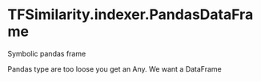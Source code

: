 # TFSimilarity.indexer.PandasDataFrame





Symbolic pandas frame
<!-- Placeholder for "Used in" -->
Pandas type are too loose you get an Any. We want a DataFrame

